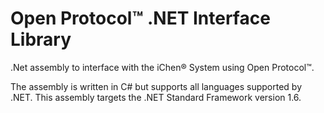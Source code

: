 Open Protocol™ .NET Interface Library
=====================================

.Net assembly to interface with the iChen® System using Open Protocol™.

The assembly is written in C# but supports all languages supported by .NET.
This assembly targets the .NET Standard Framework version 1.6.
